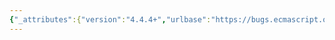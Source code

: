 ```yaml
---
{"_attributes":{"version":"4.4.4+","urlbase":"https://bugs.ecmascript.org/","maintainer":"dherman@mozilla.com"},"bug":{"bug_id":522,"creation_ts":"2012-07-12 12:29:00 -0700","short_desc":"Use Unicode character names consistently","delta_ts":"2015-03-17 16:57:07 -0700","product":"Draft for 6th Edition","component":"editorial issue","version":"Rev 9: July 8, 2012 Draft","rep_platform":"All","op_sys":"All","bug_status":"RESOLVED","resolution":"FIXED","priority":"Normal","bug_severity":"normal","everconfirmed":true,"reporter":{"uid":"ecmascriptbugs","name":"Norbert"},"assigned_to":{"uid":"allen","name":"Allen Wirfs-Brock"},"cc":"mathias","long_desc":[{"commentid":1300,"comment_count":0,"who":{"uid":"ecmascriptbugs","name":"Norbert"},"bug_when":"2012-07-12 12:29:47 -0700","thetext":"The specification in many places references Unicode characters, sometimes using the names provided by the Unicode standard, but often using other names of unknown provenance. Sometimes, as in the Quote algorithm in 15.12.3, two different names are used for the same character (reverse solidus vs. backslash).\n\nI'd suggest consistently using the Unicode character names, along with their code point value or UTF-16 code unit value, throughout the document."},{"commentid":9119,"comment_count":1,"who":{"uid":"allen","name":"Allen Wirfs-Brock"},"bug_when":"2014-07-01 17:06:08 -0700","thetext":"I think I've have them all switch to the official Unicode names.\n\nFixed in rev26 editor's draft\n\n(but we'll see if any others turn up)."},{"commentid":9336,"comment_count":2,"who":{"uid":"allen","name":"Allen Wirfs-Brock"},"bug_when":"2014-07-19 17:30:14 -0700","thetext":"fixed in rev26"},{"commentid":9629,"comment_count":3,"who":{"uid":"ecmascriptbugs","name":"Norbert"},"bug_when":"2014-07-27 21:22:37 -0700","thetext":"Checked in rev 26 draft: Searching the document still finds one or more occurrences of:\n- slash (which the Unicode Standard calls SOLIDUS)\n- backslash (REVERSE SOLIDUS)\n- quote (QUOTATION MARK or APOSTROPHE)\n- open left bracket or opening left bracket (LEFT SQUARE BRACKET)\n- closing right bracket or right bracket (RIGHT SQUARE BRACKET)\n- underscore (LOW LINE)\n- brace or curly brace (LEFT CURLY BRACKET or RIGHT CURLY BRACKET)\n- BYTE ORDER MARK (ZERO WIDTH NO-BREAK SPACE)\n- FORM FEED (FORM FEED (FF))\n- LINE FEED (LINE FEED (LF))\n- CARRIAGE RETURN (CARRIAGE RETURN (CR))"},{"commentid":10804,"comment_count":4,"who":{"uid":"allen","name":"Allen Wirfs-Brock"},"bug_when":"2014-12-05 15:14:51 -0800","thetext":"fixed again in rev29 editor's draft"},{"commentid":10898,"comment_count":5,"who":{"uid":"allen","name":"Allen Wirfs-Brock"},"bug_when":"2014-12-07 14:35:06 -0800","thetext":"fixed in rev29"},{"commentid":10930,"comment_count":6,"who":{"uid":"mathias","name":"Mathias Bynens"},"bug_when":"2014-12-08 03:46:40 -0800","thetext":"In rev29, the code point value is still not consistently being used alongside the canonical symbol name.\n\nSection 11, for example: s/SOLIDUS/U+002F SOLIDUS/"},{"commentid":10931,"comment_count":7,"who":{"uid":"mathias","name":"Mathias Bynens"},"bug_when":"2014-12-08 03:59:57 -0800","thetext":"11.8.4: REVERSE SOLIDUS (\\), CARRIAGE RETURN (CR), LINE SEPARATOR, PARAGRAPH SEPARATOR, and LINE FEED (LF)."},{"commentid":10938,"comment_count":8,"who":{"uid":"mathias","name":"Mathias Bynens"},"bug_when":"2014-12-08 04:59:12 -0800","thetext":"13.4 LEFT CURLY BRACKET\n\n21.2.3.1 REVERSE SOLIDUS"},{"commentid":10941,"comment_count":9,"who":{"uid":"mathias","name":"Mathias Bynens"},"bug_when":"2014-12-08 05:11:18 -0800","thetext":"24.3.2\n\nQUATION MARK (sic)\nLEFT CURLY BRACKET\nCOMMA\nRIGHT CURLY BRACKET\nCOLON\nLEFT SQUARE BRACKET\nRIGHT SQUARE BRACKET"},{"commentid":11010,"comment_count":10,"who":{"uid":"allen","name":"Allen Wirfs-Brock"},"bug_when":"2014-12-11 10:56:15 -0800","thetext":"fixed QUATIOB spelling in 24.3.2"},{"commentid":13749,"comment_count":11,"who":{"uid":"allen","name":"Allen Wirfs-Brock"},"bug_when":"2015-03-16 11:59:08 -0700","thetext":"fixed in rev36 editor's draft\n\nor at least the ones listed in Comment 6 - Comment 9"},{"commentid":13826,"comment_count":12,"who":{"uid":"allen","name":"Allen Wirfs-Brock"},"bug_when":"2015-03-17 16:57:07 -0700","thetext":"in rev36"}]}}
---
```

